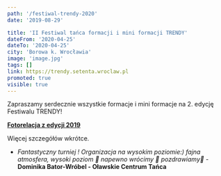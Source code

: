 ```yaml
---
path: '/festiwal-trendy-2020'
date: '2019-08-29'

title: 'II Festiwal tańca formacji i mini formacji TRENDY'
dateFrom: '2020-04-25'
dateTo: '2020-04-25'
city: 'Borowa k. Wrocławia'
image: 'image.jpg'
tags: []
link: https://trendy.setenta.wroclaw.pl
promoted: true
visible: true
---
```

Zapraszamy serdecznie wszystkie formacje i mini formacje na 2. edycję Festiwalu TRENDY!

**[Fotorelacja z edycji 2019](https://www.facebook.com/pg/festiwalTrendy/photos/?tab=album&album_id=384842698778470)**

Więcej szczegółów wkrótce.

- *Fantastyczny turniej ! Organizacja na wysokim poziomie:) fajna atmosfera, wysoki poziom 🙂 
napewno wrócimy 🙂 pozdrawiamy🙂* - **Dominika Bator-Wróbel - Oławskie Centrum Tańca**